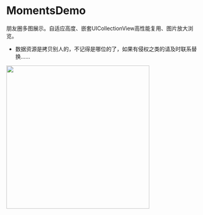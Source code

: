 # MomentsDemo
朋友圈多图展示。自适应高度、嵌套UICollectionView高性能复用、图片放大浏览。

- 数据资源是拷贝别人的，不记得是哪位的了，如果有侵权之类的请及时联系替换……

<img src="https://github.com/cjq002/MomentsDemo/raw/master/Media/demo.png" width="375">

